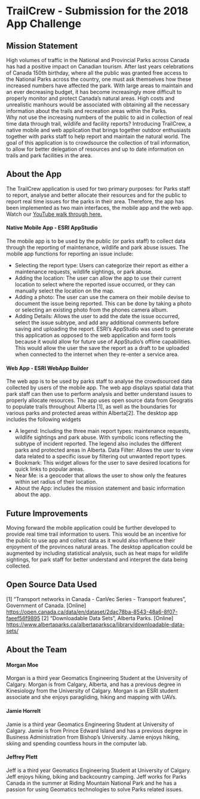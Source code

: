 # TrailCrew - Submission for the 2018 App Challenge

## Mission Statement 
High volumes of traffic in the National and Provincial Parks across Canada has had a positive impact on Canadian tourism. After last years celebrations of Canada 150th birthday, where all the public was granted free access to the National Parks across the country, one must ask themselves how these increased numbers have affected the park. With large areas to maintain and an ever decreasing budget, it has become increasingly more difficult to properly monitor and protect Canada’s natural areas. High costs and unrealistic manhours would be associated with obtaining all the necessary information about the trails and recreation areas within the Parks.  
Why not use the increasing numbers of the public to aid in collection of real time data through trail, wildlife and facility reports? Introducing TrailCrew, a native mobile and web application that brings together outdoor enthusiasts together with parks staff to help report and maintain the natural world. The goal of this application is to crowdsource the collection of trail information, to allow for better delegation of resources and up to date information on trails and park facilities in the area.  

## About the App
The TrailCrew application is used for two primary purposes: for Parks staff to report, analyse and better allocate their resources and for the public to report real time issues for the parks in their area. Therefore, the app has been implemented as two main interfaces, the mobile app and the web app. Watch our [YouTube walk through here.](https://www.youtube.com/watch?v=btVuybh5eh8&feature=youtu.be "You Tube Walk Through")

#### Native Mobile App - ESRI AppStudio
The mobile app is to be used by the public (or parks staff) to collect data through the reporting of maintenance, wildlife and park abuse issues. The mobile app functions for reporting an issue include:
* Selecting the report type: Users can categorize their report as either a maintenance requests, wildlife sightings, or park abuse. 
* Adding the location: The user can allow the app to use their current location to select where the reported issue occurred, or they can manually select the location on the map.
* Adding a photo: The user can use the camera on their mobile devise to document the issue being reported. This can be done by taking a photo or selecting an existing photo from the phones camera album. 
* Adding Details: Allows the user to add the date the issue occurred, select the issue subtype, and add any additional comments before saving and uploading the report. 
ESRI’s AppStudio was used to generate this application as opposed to the web application and form tools because it would allow for future use of AppStudio’s offline capabilities. This would allow the user the save the report as a draft to be uploaded when connected to the internet when they re-enter a service area.

#### Web App - ESRI WebApp Builder 
The web app is to be used by parks staff to analyse the crowdsourced data collected by users of the mobile app. The web app displays spatial data that park staff can then use to perform analysis and better understand issues to properly allocate resources. The app uses open source data from Geogratis to populate trails throughout Alberta [1], as well as the boundaries for various parks and protected areas within Alberta[2]. The desktop app includes the following widgets
* A legend: Including the three main report types: maintenance requests, wildlife sightings and park abuse. With symbolic icons reflecting the subtype of incident reported. The legend also includes the different parks and protected areas in Alberta. 
Data Filter: Allows the user to view data related to a specific issue by filtering out unwanted report types. 
* Bookmark: This widget allows for the user to save desired locations for quick links to popular areas. 
*	Near Me: is a geocoder that allows the user to show only the features within set radius of their location.
*	About the App: includes the mission statement and basic information about the app.

## Future Improvements
Moving forward the mobile application could be further developed to provide real time trail information to users. This would be an incentive for the public to use app and collect data as it would also influence their enjoyment of the provinces natural areas. The desktop application could be augmented by including statistical analysis, such as heat maps for wildlife sightings, for park staff for better understand and interpret the data being collected. 

## Open Source Data Used 
[1] “Transport networks in Canada - CanVec Series - Transport features”, Government of Canada. [Online] https://open.canada.ca/data/en/dataset/2dac78ba-8543-48a6-8f07-faeef56f9895 
[2] “Downloadable Data Sets”, Alberta Parks. [Online] https://www.albertaparks.ca/albertaparksca/library/downloadable-data-sets/ 

## About the Team

#### Morgan Moe
Morgan is a third year Geomatics Engineering Student at the University of Calgary. Morgan is from Calgary, Alberta, and has a previous degree in Kinesiology from the University of Calgary. Morgan is an ESRI student associate and she enjoys paragliding, hiking and mapping with UAVs. 
#### Jamie Horrelt 
Jamie is a third year Geomatics Engineering Student at University of Calgary. Jamie is from Prince Edward Island and has a previous degree in Business Administration from Bishop’s University. Jamie enjoys hiking, skiing and spending countless hours in the computer lab.
#### Jeffrey Plett
Jeff is a third year Geomatics Engineering Student at University of Calgary. Jeff enjoys hiking, biking and backcountry camping. Jeff works for Parks Canada in the summer at Riding Mountain National Park and he has a passion for using Geomatics technologies to solve Parks related issues.   